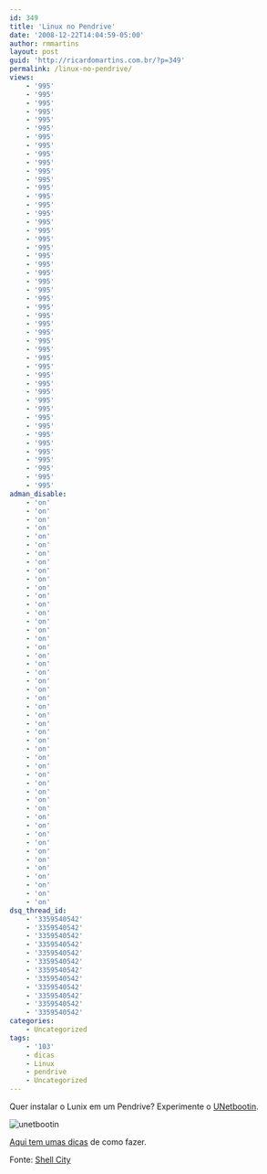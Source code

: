 ```yaml
---
id: 349
title: 'Linux no Pendrive'
date: '2008-12-22T14:04:59-05:00'
author: rmmartins
layout: post
guid: 'http://ricardomartins.com.br/?p=349'
permalink: /linux-no-pendrive/
views:
    - '995'
    - '995'
    - '995'
    - '995'
    - '995'
    - '995'
    - '995'
    - '995'
    - '995'
    - '995'
    - '995'
    - '995'
    - '995'
    - '995'
    - '995'
    - '995'
    - '995'
    - '995'
    - '995'
    - '995'
    - '995'
    - '995'
    - '995'
    - '995'
    - '995'
    - '995'
    - '995'
    - '995'
    - '995'
    - '995'
    - '995'
    - '995'
    - '995'
    - '995'
    - '995'
    - '995'
    - '995'
    - '995'
    - '995'
    - '995'
    - '995'
    - '995'
    - '995'
    - '995'
    - '995'
    - '995'
    - '995'
    - '995'
adman_disable:
    - 'on'
    - 'on'
    - 'on'
    - 'on'
    - 'on'
    - 'on'
    - 'on'
    - 'on'
    - 'on'
    - 'on'
    - 'on'
    - 'on'
    - 'on'
    - 'on'
    - 'on'
    - 'on'
    - 'on'
    - 'on'
    - 'on'
    - 'on'
    - 'on'
    - 'on'
    - 'on'
    - 'on'
    - 'on'
    - 'on'
    - 'on'
    - 'on'
    - 'on'
    - 'on'
    - 'on'
    - 'on'
    - 'on'
    - 'on'
    - 'on'
    - 'on'
    - 'on'
    - 'on'
    - 'on'
    - 'on'
    - 'on'
    - 'on'
    - 'on'
    - 'on'
    - 'on'
    - 'on'
    - 'on'
    - 'on'
dsq_thread_id:
    - '3359540542'
    - '3359540542'
    - '3359540542'
    - '3359540542'
    - '3359540542'
    - '3359540542'
    - '3359540542'
    - '3359540542'
    - '3359540542'
    - '3359540542'
    - '3359540542'
    - '3359540542'
categories:
    - Uncategorized
tags:
    - '103'
    - dicas
    - Linux
    - pendrive
    - Uncategorized
---
```


Quer instalar o Lunix em um Pendrive? Experimente o [UNetbootin](http://unetbootin.sourceforge.net/).

![unetbootin](http://www.ricardomartins.com.br/wp-content/uploads/2008/12/unetbootin.jpg "unetbootin")

[Aqui tem umas dicas](http://www.ghacks.net/2008/12/16/install-linux-on-a-usb-drive-with-unetbootin/) de como fazer.

Fonte: [Shell City](http://shellcity.net/)